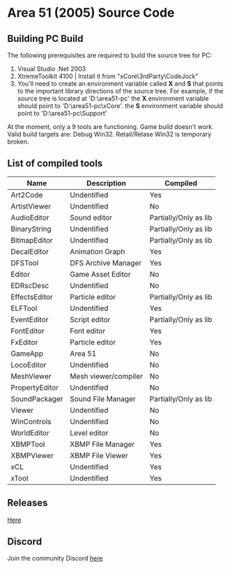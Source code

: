 # Area 51 (2005) Source Code

## Building PC Build

The following prerequisites are required to build the source tree for PC:

1. Visual Studio .Net 2003
2. XtremeToolkit 4100 | Install it from "xCore\3rdParty\CodeJock"
3. You'll need to create an environment variable called **X** and **S** that points to the important library directions of the source tree. For example, if the source tree is located at 'D:\area51-pc' the **X** environment variable should point to 'D:\area51-pc\xCore'. the **S** environment variable should point to 'D:\area51-pc\Support'

At the moment, only a 9 tools are functioning. Game build doesn't work. Valid build targets are: Debug Win32. Retail/Relase Win32 is temporary broken.

## List of compiled tools
Name           | Description             | Compiled
---------------| ----------------------- | -------
Art2Code       | Undentified             | Yes
ArtistViewer   | Undentified             | No
AudioEditor    | Sound editor            | Partially/Only as lib
BinaryString   | Undentified             | Partially/Only as lib
BitmapEditor   | Undentified             | Partially/Only as lib
DecalEditor    | Animation Graph         | Yes
DFSTool        | DFS Archive Manager     | Yes
Editor         | Game Asset Editor       | No
EDRscDesc      | Undentified             | No
EffectsEditor  | Particle editor         | Partially/Only as lib
ELFTool        | Undentified             | Yes
EventEditor    | Script editor           | Partially/Only as lib
FontEditor     | Font editor             | Yes
FxEditor       | Particle editor         | Yes
GameApp        | Area 51                 | No
LocoEditor     | Undentified             | No
MeshViewer     | Mesh viewer/compiler    | No
PropertyEditor | Undentified             | No
SoundPackager  | Sound File Manager      | Partially/Only as lib
Viewer         | Undentified             | No
WinControls    | Undentified             | No
WorldEditor    | Level editor            | No
XBMPTool       | XBMP File Manager       | Yes
XBMPViewer     | XBMP File Viewer        | Yes
xCL            | Undentified             | Yes
xTool          | Undentified             | Yes

## Releases

[Here](https://github.com/ProjectDreamland/area51/releases/)

## Discord

Join the community Discord [here](https://discord.gg/7gGhFSjxsq)
